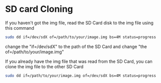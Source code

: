 # SD card Cloning

If you haven't got the img file, read the SD Card disk to the img file using this command

``` bash
sudo dd if=/dev/sdX of=/path/to/your/image.img bs=4M status=progress
```
change the "if=/dev/sdX" to the path of the SD Card and change "the of=/path/to/your/image.img"

If you already have the img file that was read from the SD Card, you can clone the img file to the other SD Card

``` bash
sudo dd if=/path/to/your/image.img of=/dev/sdX bs=4M status=progress
```

